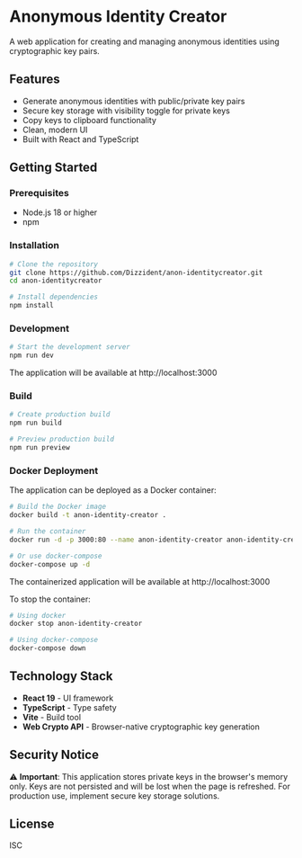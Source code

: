 # Anonymous Identity Creator

A web application for creating and managing anonymous identities using cryptographic key pairs.

## Features

- Generate anonymous identities with public/private key pairs
- Secure key storage with visibility toggle for private keys
- Copy keys to clipboard functionality
- Clean, modern UI
- Built with React and TypeScript

## Getting Started

### Prerequisites

- Node.js 18 or higher
- npm

### Installation

```bash
# Clone the repository
git clone https://github.com/Dizzident/anon-identitycreator.git
cd anon-identitycreator

# Install dependencies
npm install
```

### Development

```bash
# Start the development server
npm run dev
```

The application will be available at http://localhost:3000

### Build

```bash
# Create production build
npm run build

# Preview production build
npm run preview
```

### Docker Deployment

The application can be deployed as a Docker container:

```bash
# Build the Docker image
docker build -t anon-identity-creator .

# Run the container
docker run -d -p 3000:80 --name anon-identity-creator anon-identity-creator

# Or use docker-compose
docker-compose up -d
```

The containerized application will be available at http://localhost:3000

To stop the container:
```bash
# Using docker
docker stop anon-identity-creator

# Using docker-compose
docker-compose down
```

## Technology Stack

- **React 19** - UI framework
- **TypeScript** - Type safety
- **Vite** - Build tool
- **Web Crypto API** - Browser-native cryptographic key generation

## Security Notice

⚠️ **Important**: This application stores private keys in the browser's memory only. Keys are not persisted and will be lost when the page is refreshed. For production use, implement secure key storage solutions.

## License

ISC